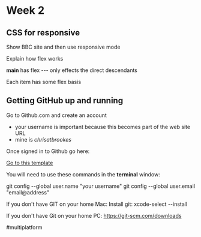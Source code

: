 # Week 2

## CSS for responsive
Show BBC site and then use responsive mode

Explain how flex works

**main** has flex --- only effects the direct descendants

Each item has some flex basis


## Getting GitHub up and running

Go to Github.com and create an account
- your username is important because this becomes part of the web site URL
- mine is *chrisatbrookes*

Once signed in to Github go here:
 
[Go to this template](https://github.com/publisha/shakespeareplay)

You will need to use these commands in the **terminal** window:

git config --global user.name "your username"
git config --global user.email "email@address"

If you don't have GIT on your home Mac:
Install git: xcode-select --install

If you don't have Git on your home PC:
https://git-scm.com/downloads

#multiplatform